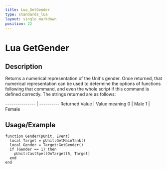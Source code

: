 ```yaml
---
title: Lua_GetGender
type: standards_lua
layout: single_markdown
position: 22
---
```


# Lua GetGender

## Description

Returns a numerical representation of the Unit's gender. Once returned, that numerical representation can be used to determine the options of functions following that command, and even the whole script if this command is defined correctly. The strings returned are as follows:

--------------- | ----------
Returned Value  | Value meaning
0               | Male
1               | Female

## Usage/Example

```
function Gender(pUnit, Event)
  local Target = pUnit:GetMainTank()
  local Gender = Target:GetGender()
  if (Gender == 1) then
    pUnit:CastSpellOnTarget(5, Target)
  end
end
```